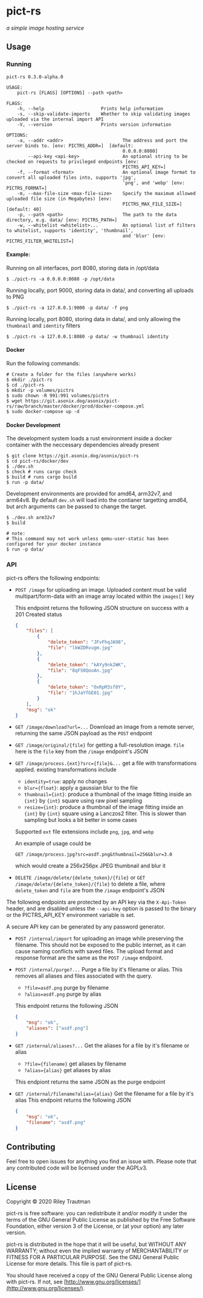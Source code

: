 # pict-rs
_a simple image hosting service_

## Usage
### Running
```
pict-rs 0.3.0-alpha.0

USAGE:
    pict-rs [FLAGS] [OPTIONS] --path <path>

FLAGS:
    -h, --help                     Prints help information
    -s, --skip-validate-imports    Whether to skip validating images uploaded via the internal import API
    -V, --version                  Prints version information

OPTIONS:
    -a, --addr <addr>                      The address and port the server binds to. [env: PICTRS_ADDR=]  [default:
                                           0.0.0.0:8080]
        --api-key <api-key>                An optional string to be checked on requests to privileged endpoints [env:
                                           PICTRS_API_KEY=]
    -f, --format <format>                  An optional image format to convert all uploaded files into, supports 'jpg',
                                           'png', and 'webp' [env: PICTRS_FORMAT=]
    -m, --max-file-size <max-file-size>    Specify the maximum allowed uploaded file size (in Megabytes) [env:
                                           PICTRS_MAX_FILE_SIZE=]  [default: 40]
    -p, --path <path>                      The path to the data directory, e.g. data/ [env: PICTRS_PATH=]
    -w, --whitelist <whitelist>...         An optional list of filters to whitelist, supports 'identity', 'thumbnail',
                                           and 'blur' [env: PICTRS_FILTER_WHITELIST=]
```

#### Example:
Running on all interfaces, port 8080, storing data in /opt/data
```
$ ./pict-rs -a 0.0.0.0:8080 -p /opt/data
```
Running locally, port 9000, storing data in data/, and converting all uploads to PNG
```
$ ./pict-rs -a 127.0.0.1:9000 -p data/ -f png
```
Running locally, port 8080, storing data in data/, and only allowing the `thumbnail` and `identity` filters
```
$ ./pict-rs -a 127.0.0.1:8080 -p data/ -w thumbnail identity
```

#### Docker
Run the following commands:
```
# Create a folder for the files (anywhere works)
$ mkdir ./pict-rs
$ cd ./pict-rs
$ mkdir -p volumes/pictrs
$ sudo chown -R 991:991 volumes/pictrs
$ wget https://git.asonix.dog/asonix/pict-rs/raw/branch/master/docker/prod/docker-compose.yml
$ sudo docker-compose up -d
```

#### Docker Development
The development system loads a rust environment inside a docker container with the neccessary
dependencies already present
```
$ git clone https://git.asonix.dog/asonix/pict-rs
$ cd pict-rs/docker/dev
$ ./dev.sh
$ check # runs cargo check
$ build # runs cargo build
$ run -p data/
```
Development environments are provided for amd64, arm32v7, and arm64v8. By default `dev.sh` will load
into the contianer targetting amd64, but arch arguments can be passed to change the target.
```
$ ./dev.sh arm32v7
$ build

# note:
# This command may not work unless qemu-user-static has been configured for your docker instance
$ run -p data/
```

### API
pict-rs offers the following endpoints:
- `POST /image` for uploading an image. Uploaded content must be valid multipart/form-data with an
    image array located within the `images[]` key

    This endpoint returns the following JSON structure on success with a 201 Created status
    ```json
    {
        "files": [
            {
                "delete_token": "JFvFhqJA98",
                "file": "lkWZDRvugm.jpg"
            },
            {
                "delete_token": "kAYy9nk2WK",
                "file": "8qFS0QooAn.jpg"
            },
            {
                "delete_token": "OxRpM3sf0Y",
                "file": "1hJaYfGE01.jpg"
            }
        ],
        "msg": "ok"
    }
    ```
- `GET /image/download?url=...` Download an image from a remote server, returning the same JSON
    payload as the `POST` endpoint
- `GET /image/original/{file}` for getting a full-resolution image. `file` here is the `file` key from the
    `/image` endpoint's JSON
- `GET /image/process.{ext}?src={file}&...` get a file with transformations applied.
    existing transformations include
    - `identity=true`: apply no changes
    - `blur={float}`: apply a gaussian blur to the file
    - `thumbnail={int}`: produce a thumbnail of the image fitting inside an `{int}` by `{int}`
        square using raw pixel sampling
    - `resize={int}`: produce a thumbnail of the image fitting inside an `{int}` by `{int}` square
        using a Lanczos2 filter. This is slower than sampling but looks a bit better in some cases

    Supported `ext` file extensions include `png`, `jpg`, and `webp`

    An example of usage could be
    ```
    GET /image/process.jpg?src=asdf.png&thumbnail=256&blur=3.0
    ```
    which would create a 256x256px JPEG thumbnail and blur it
- `DELETE /image/delete/{delete_token}/{file}` or `GET /image/delete/{delete_token}/{file}` to
    delete a file, where `delete_token` and `file` are from the `/image` endpoint's JSON


The following endpoints are protected by an API key via the `X-Api-Token` header, and are disabled
unless the `--api-key` option is passed to the binary or the PICTRS_API_KEY environment variable is
set.

A secure API key can be generated by any password generator.
- `POST /internal/import` for uploading an image while preserving the filename. This should not be
    exposed to the public internet, as it can cause naming conflicts with saved files. The upload
    format and response format are the same as the `POST /image` endpoint.
- `POST /internal/purge?...` Purge a file by it's filename or alias. This removes all aliases and
    files associated with the query.
    - `?file=asdf.png` purge by filename
    - `?alias=asdf.png` purge by alias

    This endpoint returns the following JSON
    ```json
    {
        "msg": "ok",
        "aliases": ["asdf.png"]
    }
    ```
- `GET /internal/aliases?...` Get the aliases for a file by it's filename or alias
    - `?file={filename}` get aliases by filename
    - `?alias={alias}` get aliases by alias

    This endpiont returns the same JSON as the purge endpoint
- `GET /internal/filename?alias={alias}` Get the filename for a file by it's alias
    This endpoint returns the following JSON
    ```json
    {
        "msg": "ok",
        "filename": "asdf.png"
    }
    ```


## Contributing
Feel free to open issues for anything you find an issue with. Please note that any contributed code will be licensed under the AGPLv3.

## License

Copyright © 2020 Riley Trautman

pict-rs is free software: you can redistribute it and/or modify it under the terms of the GNU General Public License as published by the Free Software Foundation, either version 3 of the License, or (at your option) any later version.

pict-rs is distributed in the hope that it will be useful, but WITHOUT ANY WARRANTY; without even the implied warranty of MERCHANTABILITY or FITNESS FOR A PARTICULAR PURPOSE. See the GNU General Public License for more details. This file is part of pict-rs.

You should have received a copy of the GNU General Public License along with pict-rs. If not, see [http://www.gnu.org/licenses/](http://www.gnu.org/licenses/).
